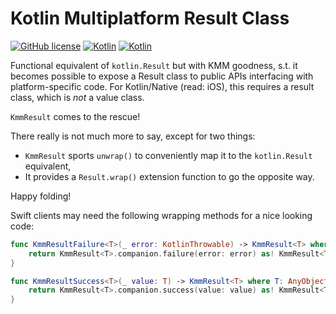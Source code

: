 # Kotlin Multiplatform Result Class
[![GitHub license](https://img.shields.io/badge/license-Apache%20License%202.0-brightgreen.svg?style=flat)](http://www.apache.org/licenses/LICENSE-2.0)
[![Kotlin](https://img.shields.io/badge/kotlin-multiplatform--mobile-orange.svg?logo=kotlin)](http://kotlinlang.org)
[![Kotlin](https://img.shields.io/badge/kotlin-1.7.20-blue.svg?logo=kotlin)](http://kotlinlang.org)

Functional equivalent of `kotlin.Result` but with KMM goodness, s.t. it becomes possible to expose a Result class to 
public APIs interfacing with platform-specific code. For Kotlin/Native (read: iOS), this requires a result class, which
is *not* a value class.

`KmmResult` comes to the rescue!

There really is not much more to say, except for two things:
 - `KmmResult` sports `unwrap()` to conveniently map it to the `kotlin.Result` equivalent,
 - It provides a `Result.wrap()` extension function to go the opposite way.

Happy folding!

Swift clients may need the following wrapping methods for a nice looking code:

```swift
func KmmResultFailure<T>(_ error: KotlinThrowable) -> KmmResult<T> where T: AnyObject {
    return KmmResult<T>.companion.failure(error: error) as! KmmResult<T>
}

func KmmResultSuccess<T>(_ value: T) -> KmmResult<T> where T: AnyObject {
    return KmmResult<T>.companion.success(value: value) as! KmmResult<T>
}
```
